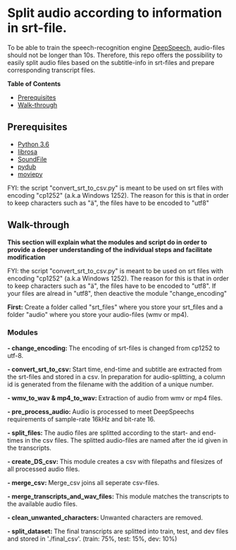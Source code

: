 # Split audio according to information in srt-file.

To be able to train the speech-recognition engine <a href='https://github.com/mozilla/DeepSpeech'> DeepSpeech</a>, audio-files should not be longer than 10s.
Therefore, this repo offers the possibility to easily split audio files based on the subtitle-info in srt-files and prepare corresponding transcript files.


**Table of Contents**

- [Prerequisites](#prerequisites)
- [Walk-through](#walk-through)


## Prerequisites

* [Python 3.6](https://www.python.org/)
* [librosa](https://librosa.github.io/librosa/)
* [SoundFile](https://pypi.org/project/SoundFile/)
* [pydub](https://pypi.org/project/pydub/)
* [moviepy](https://zulko.github.io/moviepy/)

FYI: the script "convert_srt_to_csv.py" is meant to be used on srt files with encoding "cp1252" (a.k.a Windows 1252). The reason for this is that in order to keep characters such as "ä", the files have to be encoded to "utf8"


## Walk-through

<b>This section will explain what the modules and script do in order to provide a deeper understanding of the individual steps and facilitate modification</b>

FYI: the script "convert_srt_to_csv.py" is meant to be used on srt files with encoding "cp1252" (a.k.a Windows 1252). The reason for this is that in order to keep characters such as "ä", the files have to be encoded to "utf8". If your files are alread in "utf8", then deactive the module "change_encoding"

<b>First:</b> Create a folder called "srt_files" where you store your srt_files and a folder "audio" where you store your audio-files (wmv or mp4).

### Modules
<p><b>- change_encoding: </b>The encoding of srt-files is changed from cp1252 to utf-8.</p>
<p><b>- convert_srt_to_csv: </b>Start time, end-time and subtitle are extracted from the srt-files and stored in a csv. In preparation for audio-splitting, a column id is generated from the filename with the addition of a unique number.</p>
<p><b>- wmv_to_wav & mp4_to_wav: </b>Extraction of audio from wmv or mp4 files.</p>
<p><b>- pre_process_audio: </b>Audio is processed to meet DeepSpeechs requirements of sample-rate 16kHz and bit-rate 16.</p>
<p><b>- split_files: </b>The audio files are splitted according to the start- and end-times in the csv files. The splitted audio-files are named after the id given in the transcripts.</p>
<p><b>- create_DS_csv: </b>This module creates a csv with filepaths and filesizes of all processed audio files. </p>
<p><b>- merge_csv: </b>Merge_csv joins all seperate csv-files.</p>
<p><b>- merge_transcripts_and_wav_files: </b>This module matches the transcripts to the available audio files.</p>
<p><b>- clean_unwanted_characters: </b>Unwanted characters are removed.</p>
<p><b>- split_dataset: </b>The final transcripts are splitted into train, test, and dev files and stored in './final_csv'. (train: 75%, test: 15%, dev: 10%)</p>
